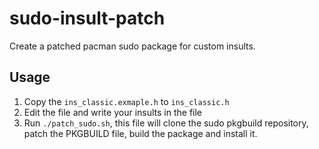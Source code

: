 # sudo-insult-patch
Create a patched pacman sudo package for custom insults.

## Usage
1. Copy the `ins_classic.exmaple.h` to `ins_classic.h`
2. Edit the file and write your insults in the file
3. Run `./patch_sudo.sh`, this file will clone the sudo pkgbuild repository, patch the PKGBUILD file, build the package and install it.